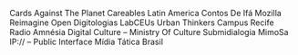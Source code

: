 
Cards Against The Planet
Careables Latin America
Contos De Ifá
Mozilla Reimagine Open
Digitologias
LabCEUs
Urban Thinkers Campus Recife
Radio Amnésia
Digital Culture – Ministry Of Culture
Submidialogia
MimoSa
IP:// – Public Interface
Mídia Tática Brasil